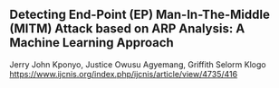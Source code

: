 ## Detecting End-Point (EP) Man-In-The-Middle (MITM) Attack based on ARP Analysis: A Machine Learning Approach
Jerry John Kponyo, Justice Owusu Agyemang, Griffith Selorm Klogo
https://www.ijcnis.org/index.php/ijcnis/article/view/4735/416
